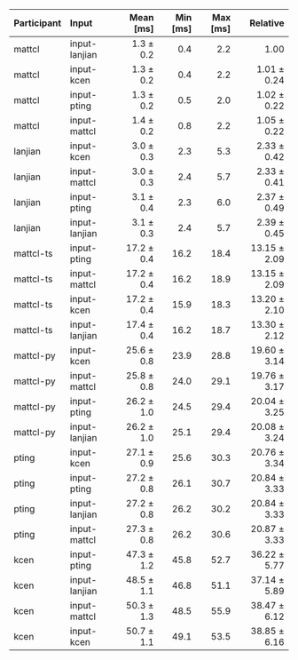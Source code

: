 | Participant | Input | Mean [ms] | Min [ms] | Max [ms] | Relative |
|:---|:---|---:|---:|---:|---:|
| mattcl | input-lanjian | 1.3 ± 0.2 | 0.4 | 2.2 | 1.00 |
| mattcl | input-kcen | 1.3 ± 0.2 | 0.4 | 2.2 | 1.01 ± 0.24 |
| mattcl | input-pting | 1.3 ± 0.2 | 0.5 | 2.0 | 1.02 ± 0.22 |
| mattcl | input-mattcl | 1.4 ± 0.2 | 0.8 | 2.2 | 1.05 ± 0.22 |
| lanjian | input-kcen | 3.0 ± 0.3 | 2.3 | 5.3 | 2.33 ± 0.42 |
| lanjian | input-mattcl | 3.0 ± 0.3 | 2.4 | 5.7 | 2.33 ± 0.41 |
| lanjian | input-pting | 3.1 ± 0.4 | 2.3 | 6.0 | 2.37 ± 0.49 |
| lanjian | input-lanjian | 3.1 ± 0.3 | 2.4 | 5.7 | 2.39 ± 0.45 |
| mattcl-ts | input-pting | 17.2 ± 0.4 | 16.2 | 18.4 | 13.15 ± 2.09 |
| mattcl-ts | input-mattcl | 17.2 ± 0.4 | 16.2 | 18.9 | 13.15 ± 2.09 |
| mattcl-ts | input-kcen | 17.2 ± 0.4 | 15.9 | 18.3 | 13.20 ± 2.10 |
| mattcl-ts | input-lanjian | 17.4 ± 0.4 | 16.2 | 18.7 | 13.30 ± 2.12 |
| mattcl-py | input-kcen | 25.6 ± 0.8 | 23.9 | 28.8 | 19.60 ± 3.14 |
| mattcl-py | input-mattcl | 25.8 ± 0.8 | 24.0 | 29.1 | 19.76 ± 3.17 |
| mattcl-py | input-pting | 26.2 ± 1.0 | 24.5 | 29.4 | 20.04 ± 3.25 |
| mattcl-py | input-lanjian | 26.2 ± 1.0 | 25.1 | 29.4 | 20.08 ± 3.24 |
| pting | input-kcen | 27.1 ± 0.9 | 25.6 | 30.3 | 20.76 ± 3.34 |
| pting | input-pting | 27.2 ± 0.8 | 26.1 | 30.7 | 20.84 ± 3.33 |
| pting | input-lanjian | 27.2 ± 0.8 | 26.2 | 30.2 | 20.84 ± 3.33 |
| pting | input-mattcl | 27.3 ± 0.8 | 26.2 | 30.6 | 20.87 ± 3.33 |
| kcen | input-pting | 47.3 ± 1.2 | 45.8 | 52.7 | 36.22 ± 5.77 |
| kcen | input-lanjian | 48.5 ± 1.1 | 46.8 | 51.1 | 37.14 ± 5.89 |
| kcen | input-mattcl | 50.3 ± 1.3 | 48.5 | 55.9 | 38.47 ± 6.12 |
| kcen | input-kcen | 50.7 ± 1.1 | 49.1 | 53.5 | 38.85 ± 6.16 |
